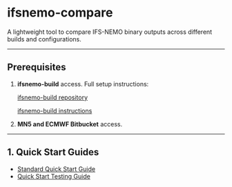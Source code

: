 # ifsnemo-compare

A lightweight tool to compare IFS-NEMO binary outputs across different builds and configurations.

---

## Prerequisites

1. **ifsnemo-build** access. Full setup instructions:
   
   [ifsnemo-build repository](https://earth.bsc.es/gitlab/digital-twins/nvidia/ifsnemo-build)

   [ifsnemo-build instructions](https://hackmd.io/@mxKVWCKbQd6NvRm0h72YpQ/SkHOb6FZgg)
   
3. **MN5 and ECMWF Bitbucket**  access.

---

## 1. Quick Start Guides

- [Standard Quick Start Guide](./quickstart.md)
- [Quick Start Testing Guide](./quickstart-testing.md)
